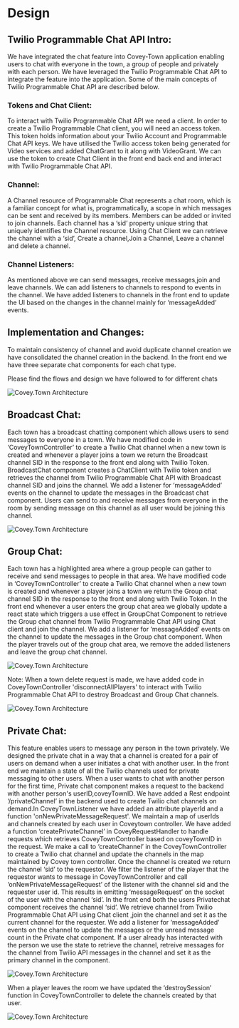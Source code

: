 # Design

## Twilio Programmable Chat API Intro:
We have integrated the chat feature into Covey-Town application enabling users to chat with everyone in the town, a group of people and privately with each person. We have leveraged the Twilio Programmable Chat API to integrate the feature into the application. Some of the main concepts of Twilio Programmable Chat API are described below.

### Tokens and Chat Client: 
To interact with Twilio Programmable Chat API we need a client. In order to create a Twilio Programmable Chat client, you will need an access token. This token holds information about your Twilio Account and Programmable Chat API keys. We have utilised the Twilio access token being generated for Video services and added ChatGrant to it along with VideoGrant. We can use the token to create Chat Client in the front end back end and interact with Twilio Programmable Chat API.
	
### Channel:
A Channel resource of Programmable Chat represents a chat room, which is a familiar concept for what is, programmatically, a scope in which messages can be sent and received by its members. Members can be added or invited to join channels. Each channel has a ‘sid’ property unique string that uniquely identifies the Channel resource. Using Chat Client we can retrieve the channel with a ‘sid’, Create a channel,Join a Channel, Leave a channel and delete a channel.

### Channel Listeners: 
As mentioned above we can send messages, receive messages,join and leave channels. We can add listeners to channels to respond to events in the channel. We have added listeners to channels in the front end to update the UI based on the changes in the channel mainly for ‘messageAdded’ events.

## Implementation and Changes:
To maintain consistency of channel and avoid duplicate channel creation we have consolidated the channel creation in the backend.  In the front end we have three separate chat components for each chat type.

Please find the flows and design we have followed to for different chats


![Covey.Town Architecture](docs/createTownSequenceDiagram.png)

## Broadcast Chat:
Each town has a broadcast chatting component which allows users to send messages to everyone in a town. We have modified code in ‘CoveyTownController’ to create a Twilio Chat channel when a new town is created  and whenever a player joins a town we return the Broadcast channel SID in the response to the front end along with Twilio Token. BroadcastChat component creates a ChatClient with Twilio token and retrieves the channel from Twilio Programmable Chat API with Broadcast channel SID and joins the channel. We add a listener for ‘messageAdded’ events on the channel to update the messages in the Broadcast chat component. Users can send to and receive messages from everyone in the room by sending message on this channel as all user would be joining this channel.

![Covey.Town Architecture](docs/sendBroadCastMessageSequenceDiagram.png)


## Group Chat:
Each town has a highlighted area where a group people can gather to receive and send messages to people in that area. We have modified code in ‘CoveyTownController’ to create a Twilio Chat channel when a new town is created  and whenever a player joins a town we return the Group chat channel SID in the response to the front end along with Twilio Token. In the front end whenever a user enters the group chat area we globally update a react state which triggers a use effect in GroupChat Component to retrieve the Group chat channel from Twilio Programmable Chat API  using Chat client and join the channel. We add a listener for ‘messageAdded’ events on the channel to update the messages in the Group chat component. When the player travels out of the group chat area, we remove the added listeners and leave the group chat channel. 

![Covey.Town Architecture](docs/groupChatSequenceDiagram.png)

Note: When a town delete request is made, we have added code in CoveyTownController 'disconnectAllPlayers' to interact with Twilio Programmable Chat API to destroy Broadcast and Group Chat channels.

![Covey.Town Architecture](docs/destroyTownSequenceDiagram.png)

## Private Chat:
This feature enables users to message any person in the town privately. We designed the private chat in a way that a channel is created for a pair of users on demand when a user initiates a chat with another user. In the front end we maintain a state of all the Twilio channels used for private messaging to other users. When a user wants to chat with another person for the first time, Private chat component makes a request to the backend with another person's userID,coveyTownID. We have added a Rest endpoint ‘/privateChannel’ in the backend used to create Twilio chat channels on demand.In CoveyTownListener we have added an attribute playerId and  a function 'onNewPrivateMessageRequest'. We maintain a map of userIds and channels created by each user in Coveytown controller. We have added a function ‘createPrivateChannel’ in CoveyRequestHandler to handle requests which retrieves CoveyTownController based on coveyTownID in the request. We make a call to ‘createChannel’ in the CoveyTownController to create a Twilio chat channel and update the channels in the map maintained by Covey town controller. Once the channel is created we return the channel ‘sid’ to the requestor. We filter the listener of the player that the requestor wants to message in CoveyTownController and call ‘onNewPrivateMessageRequest’ of the listener with the channel sid and the requester user id. This results in emitting ‘messageRequest’ on the socket of the user with the channel ‘sid’. In the front end both the users Privatechat component receives the channel ‘sid’. We retrieve channel from Twilio Programmable Chat API  using Chat client ,join the channel and set it as the current channel for the requester. We add a listener for ‘messageAdded’ events on the channel to update the messages or the unread message count in the Private chat component. If a user already has interacted with the person we use the state to retrieve the channel, retreive messages for the channel from Twilio API messages in the channel and set it as the primary channel in the component.

![Covey.Town Architecture](docs/directMessageSequenceDiagram.png)

When a player leaves the room we have updated the ‘destroySession’ function in CoveyTownController to delete the channels created by that user.

![Covey.Town Architecture](docs/destroySessionSequenceDiagram.png)

